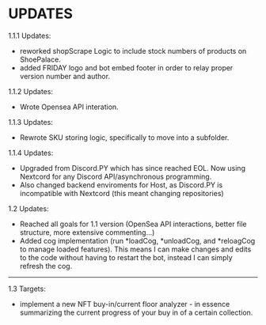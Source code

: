 # UPDATES


1.1.1 Updates:
  - reworked shopScrape Logic to include stock numbers of products on ShoePalace.
  - added FRIDAY logo and bot embed footer in order to relay proper version number and author.

1.1.2 Updates:
  - Wrote Opensea API interation.

1.1.3 Updates:
  - Rewrote SKU storing logic, specifically to move into a subfolder.

1.1.4 Updates:
  - Upgraded from Discord.PY which has since reached EOL. Now using Nextcord for any Discord API/asynchronous programming.
  - Also changed backend enviroments for Host, as Discord.PY is incompatible with Nextcord (this meant changing repositories)

1.2 Updates:
  - Reached all goals for 1.1 version (OpenSea API interactions, better file structure, more extensive commenting...)
  - Added cog implementation (run *loadCog, *unloadCog, and *reloagCog to manage loaded features). This means I can make changes and edits to the code without having to restart the bot, instead I can simply refresh the cog.
---------
1.3 Targets:
  - implement a new NFT buy-in/current floor analyzer - in essence summarizing the current progress of your buy in of a certain collection.